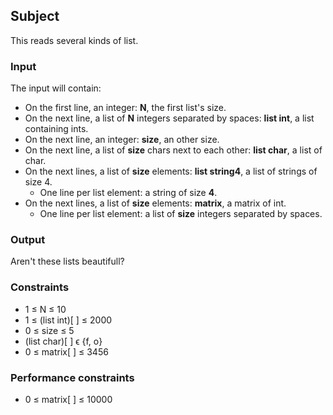## Subject

This reads several kinds of list.

### Input

The input will contain:

- On the first line, an integer: **N**, the first list's size.
- On the next line, a list of **N** integers separated by spaces: **list int**,
  a list containing ints.
- On the next line, an integer: **size**, an other size.
- On the next line, a list of **size** chars next to each other: **list char**,
  a list of char.
- On the next lines, a list of **size** elements: **list string4**, a list of
  strings of size 4.
    - One line per list element: a string of size **4**.
- On the next lines, a list of **size** elements: **matrix**, a matrix of int.
    - One line per list element: a list of **size** integers separated by
      spaces.

### Output

Aren't these lists beautifull?

### Constraints

- 1 ≤ N ≤ 10
- 1 ≤ (list int)[ ] ≤ 2000
- 0 ≤ size ≤ 5
- (list char)[ ] ϵ {f, o}
- 0 ≤ matrix[ ] ≤ 3456

### Performance constraints

- 0 ≤ matrix[ ] ≤ 10000

